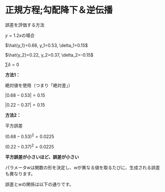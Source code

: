 # 正規方程;勾配降下＆逆伝播
誤差を評価する方法

$y=1.2x$の場合

$\hat{y_1}=0.68, y_1=0.53, \delta_1=0.15$

$\hat{y_2}=0.22, y_2=0.37, \delta_2=-0.15$

$\sum\delta=0$

**方法1：**

絶対値を使用（つまり「絶対差」）

$|0.68-0.53|=0.15$

$|0.22-0.37|=0.15$

**方法2：**

平方誤差

$(0.68-0.53)^2=0.0225$

$(0.22-0.37)^2=0.0225$

**平方誤差が小さいほど、誤差が小さい**

パラメータ$w$は関数の形を決定し、$w$が異なる値を取るたびに、生成される誤差も異なります。

誤差と$w$の関係は以下の通りです。

